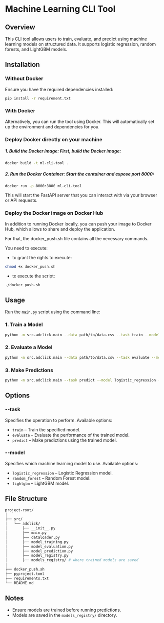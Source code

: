 # Machine Learning CLI Tool

## Overview
This CLI tool allows users to train, evaluate, and predict using machine learning models on structured data. It supports logistic regression, random forests, and LightGBM models.

## Installation

### Without Docker
Ensure you have the required dependencies installed:
```bash
pip install -r requirement.txt
```

### With Docker

Alternatively, you can run the tool using Docker. This will automatically set up the environment and dependencies for you.

### Deploy Docker directly on your machine 

##### 1. Build the Docker Image: First, build the Docker image:

```bash
docker build -t ml-cli-tool .
```

##### 2. Run the Docker Container: Start the container and expose port 8000:

```bash
docker run -p 8000:8000 ml-cli-tool
```
This will start the FastAPI server that you can interact with via your browser or API requests.

### Deploy the Docker image on Docker Hub 

In addition to running Docker locally, you can push your image to Docker Hub, which allows to share and deploy the application. 

For that, the docker_push.sh file contains all the necessary commands. 

You need to execute: 

- to grant the rights to execute: 

```bash
chmod +x docker_push.sh
```

- to execute the script:

```bash
./docker_push.sh
```

## Usage
Run the `main.py` script using the command line:

### 1. Train a Model
```bash
python -m src.adclick.main --data path/to/data.csv --task train --model logistic_regression
```

### 2. Evaluate a Model
```bash
python -m src.adclick.main --data path/to/data.csv --task evaluate --model logistic_regression
```

### 3. Make Predictions
```bash
python -m src.adclick.main --task predict --model logistic_regression --predict_data path/to/new_data.csv
```


## Options

### --task
Specifies the operation to perform. Available options:
- `train` – Train the specified model.
- `evaluate` – Evaluate the performance of the trained model.
- `predict` – Make predictions using the trained model.

### --model
Specifies which machine learning model to use. Available options:
- `logistic_regression` – Logistic Regression model.
- `random_forest` – Random Forest model.
- `lightgbm` – LightGBM model.

## File Structure
```bash
project-root/
│
├── src/
│   └── adclick/
│       ├── __init__.py
│       ├── main.py
│       ├── dataloader.py
│       ├── model_training.py
│       ├── model_evaluation.py
│       ├── model_prediction.py
│       ├── model_registry.py
│       ├── models_registry/ # where trained models are saved 
│
├── docker_push.sh
├── pyproject.toml
├── requirements.txt
└── README.md
```

## Notes
- Ensure models are trained before running predictions.
- Models are saved in the `models_registry/` directory.

